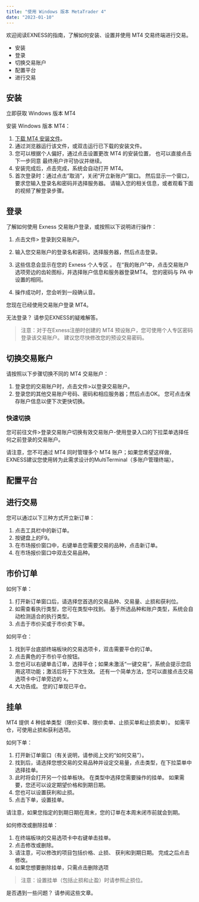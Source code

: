 ```yaml
---
title: "使用 Windows 版本 MetaTrader 4"
date: "2023-01-10"
---
```


欢迎阅读EXNESS的指南，了解如何安装、设置并使用 MT4 交易终端进行交易。

- 安装
- 登录
- 切换交易账户
- 配置平台
- 进行交易

## 安装

立即获取 Windows 版本 MT4

安装 Windows 版本 MT4：

1. [下载 MT4 安装文件](https://download.metatrader.com/cdn/web/exness.technologies.ltd/mt4/exness4setup.exe)。
2. 通过浏览器运行该文件，或双击运行已下载的安装文件。
3. 您可以根据个人偏好，通过点击设置更改 MT4 的安装位置， 也可以直接点击下一步同意 最终用户许可协议并继续。
4. 安装完成后，点击完成，系统会自动打开 MT4。
5. 首次登录时：通过点击“取消”，关闭“开立新账户”窗口。 然后显示一个窗口，要求您输入登录名和密码并选择服务器。 请输入您的相关信息，或者观看下面的视频了解登录步骤。

## 登录

了解如何使用 Exness 交易账户登录，或按照以下说明进行操作：

1. 点击文件> 登录到交易账户。
2. 输入您交易账户的登录名和密码，选择服务器，然后点击登录。

1. 这些信息会显示在您的 Exness 个人专区 。 在“我的账户”中，点击交易账户选项旁边的齿轮图标，并选择账户信息和服务器登录MT4。 您的密码与 PA 中设置的相同。

4. 操作成功时，您会听到一段确认音。

您现在已经使用交易账户登录 MT4。 

无法登录？ 请参见EXNESS的疑难解答。

> 注意：对于在Exness注册时创建的 MT4 预设账户，您可使用个人专区密码登录该交易账户。 建议您尽快修改您的预设交易密码。

## 切换交易账户

请按照以下步骤切换不同的 MT4 交易账户：

1. 登录您的交易账户时，点击文件>以登录交易账户。
2. 登录您的其他交易账户号码、密码和相应服务器；然后点击OK。 您可点击保存账户信息以便下次更快切换。

### 快速切换

您可前往文件>登录交易账户切换有效交易账户-使用登录入口的下拉菜单选择任何之前登录的交易账户。

请注意，您不可通过 MT4 同时管理多个 MT4 账户；如果您希望这样做，EXNESS建议您使用转为此需求设计的MultiTerminal（多账户管理终端）。

## 配置平台

## 进行交易

您可以通过以下三种方式开立新订单：

1. 点击工具栏中的新订单。
2. 按键盘上的F9。
3. 在市场报价窗口中，右键单击您需要交易的品种，点击新订单。
4. 在市场报价窗口中双击交易品种。

## 市价订单

如何下单：

1. 打开新订单窗口后，请选择您首选的交易品种、交易量、止损和获利位。
2. 如需查看执行类型，您可在类型中找到。 基于所选品种和账户类型，系统会自动检测适合的执行类型。
3. 点击于市价买或于市价卖下单。

如何平仓：

1. 找到平台底部终端板块的交易选项卡，双击需要平仓的订单。
2. 点击黄色的于市价平仓按钮。
3. 您也可以右键单击订单，选择平仓；如果未激活“一键交易”，系统会提示您启用这项功能；激活后将于下次生效。 还有一个简单方法，您可以直接点击交易选项卡中订单旁边的 x。
4. 大功告成。 您的订单现已平仓。

## 挂单

MT4 提供 4 种挂单类型（限价买单、限价卖单、止损买单和止损卖单）。 如需平仓，可使用止损和获利选项。

如何下单：

1. 打开新订单窗口（有关说明，请参阅上文的“如何交易”）。
2. 找到后，请选择您想交易的交易品种并设定交易量，点击类型，在下拉菜单中选择挂单。
3. 此时将会打开另一个挂单板块。 在类型中选择您需要操作的挂单。 如果需要，您还可以设定期望价格和到期日期。
4. 您也可以设置获利和止损。
5. 点击下单，设置挂单。

请注意，如果您指定的到期日期在周末，您的订单在本周末闭市前就会到期。

如何修改或删除挂单：

1. 在终端板块的交易选项卡中右键单击挂单。
2. 点击修改或删除。
3. 请注意，可以修改的项目包括价格、止损、 获利和到期日期。 完成之后点击修改。
4. 如果您想要删除挂单，只需点击删除选项

> 注意：设置挂单（包括止损和止盈）时请参照止损位。

是否遇到一些问题？ 请参阅这些文章。
